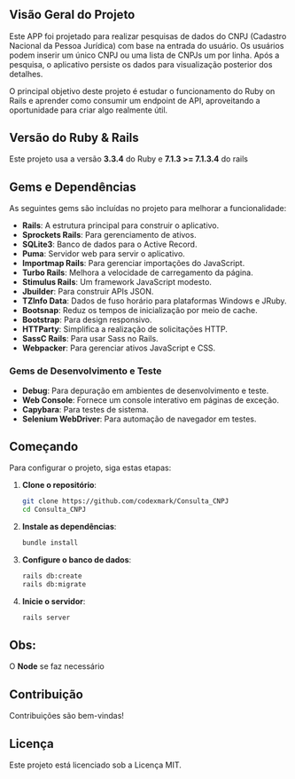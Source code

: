 #
## Visão Geral do Projeto

Este APP foi projetado para realizar pesquisas de dados do CNPJ (Cadastro Nacional da Pessoa Jurídica) com base na entrada do usuário. Os usuários podem inserir um único CNPJ ou uma lista de CNPJs um por linha. Após a pesquisa, o aplicativo persiste os dados para visualização posterior dos detalhes.

O principal objetivo deste projeto é estudar o funcionamento do Ruby on Rails e aprender como consumir um endpoint de API, aproveitando a oportunidade para criar algo realmente útil.

## Versão do Ruby & Rails

Este projeto usa a versão **3.3.4** do Ruby e **7.1.3 >= 7.1.3.4** do rails

## Gems e Dependências

As seguintes gems são incluídas no projeto para melhorar a funcionalidade:

- **Rails**: A estrutura principal para construir o aplicativo.
- **Sprockets Rails**: Para gerenciamento de ativos.
- **SQLite3**: Banco de dados para o Active Record.
- **Puma**: Servidor web para servir o aplicativo.
- **Importmap Rails**: Para gerenciar importações do JavaScript.
- **Turbo Rails**: Melhora a velocidade de carregamento da página.
- **Stimulus Rails**: Um framework JavaScript modesto.
- **Jbuilder**: Para construir APIs JSON.
- **TZInfo Data**: Dados de fuso horário para plataformas Windows e JRuby.
- **Bootsnap**: Reduz os tempos de inicialização por meio de cache.
- **Bootstrap**: Para design responsivo.
- **HTTParty**: Simplifica a realização de solicitações HTTP.
- **SassC Rails**: Para usar Sass no Rails.
- **Webpacker**: Para gerenciar ativos JavaScript e CSS.

### Gems de Desenvolvimento e Teste

- **Debug**: Para depuração em ambientes de desenvolvimento e teste.
- **Web Console**: Fornece um console interativo em páginas de exceção.
- **Capybara**: Para testes de sistema.
- **Selenium WebDriver**: Para automação de navegador em testes.

## Começando

Para configurar o projeto, siga estas etapas:

1. **Clone o repositório**:
   ```bash
   git clone https://github.com/codexmark/Consulta_CNPJ
   cd Consulta_CNPJ
   ```

2. **Instale as dependências**:
   ```bash
   bundle install
   ```

3. **Configure o banco de dados**:
   ```bash
   rails db:create
   rails db:migrate
   ```

4. **Inicie o servidor**:
   ```bash
   rails server
   ```

## Obs:
O **Node** se faz necessário

## Contribuição

Contribuições são bem-vindas!

## Licença

Este projeto está licenciado sob a Licença MIT. 